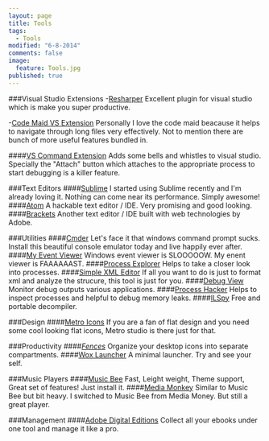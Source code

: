 ```yaml
---
layout: page
title: Tools
tags: 
  - Tools
modified: "6-8-2014"
comments: false
image: 
  feature: Tools.jpg
published: true
---
```


###Visual Studio Extensions
-[Resharper](http://www.jetbrains.com/resharper/)
Excellent plugin for visual studio which is make you super productive.

-[Code Maid VS Extension](http://www.codemaid.net/)
Personally I love the code maid beacause it helps to navigate through long files very effectively. Not to mention there are bunch of more useful features bundled in.  

####[VS Command Extension](http://vscommands.squaredinfinity.com/)
Adds some bells and whistles to visual studio. Specially the "Attach" button which attaches to the appropriate process to start debugging is a killer feature.

###Text Editors
####[Sublime](http://www.sublimetext.com/)
I started using Sublime recently and I'm already loving it. Nothing can come near its performance. Simply awesome!
####[Atom](http://atom.io/)
A hackable text editor / IDE. Very promising and good looking.
####[Brackets](http://brackets.io/?lang=en)
Another text editor / IDE built with web technologies by Adobe.

###Utilities
####[Cmder](http://bliker.github.io/cmder/)
Let's face it that windows command prompt sucks. Install this beautiful console emulator today and live happily ever after.
####[My Event Viewer](http://www.nirsoft.net/utils/my_event_viewer.html)
Windows event viewer is SLOOOOOW. My enent viewer is FAAAAAAST.
####[Process Explorer](http://technet.microsoft.com/en-us/sysinternals/bb896653.aspx)
Helps to take a closer look into processes.
####[Simple XML Editor](http://www.firstobject.com/dn_editor.htm)
If all you want to do is just to format xml and analyze the strucure, this tool is just for you.
####[Debug View](http://technet.microsoft.com/en-us/sysinternals/bb896647.aspx)
Monitor debug outputs various applications.
####[Process Hacker](http://processhacker.sourceforge.net/)
Helps to inspect processes and helpful to debug memory leaks.
####[ILSpy](http://ilspy.net/)
Free and portable decompiler.

###Design
####[Metro Icons](http://www.syncfusion.com/downloads/metrostudio)
If you are a fan of flat design and you need some cool looking flat icons, Metro studio is there just for that.

###Productivity
####*[Fences](http://www.stardock.com/products/fences/)*
Organize your desktop icons into separate compartments.
####[Wox Launcher](https://www.getwox.com/)
A minimal launcher. Try and see your self.

###Music Players
####[Music Bee](http://getmusicbee.com/)
Fast, Leight weight, Theme support, Great set of features! Just install it.
####[Media Monkey](http://www.mediamonkey.com/)
Similar to Music Bee but bit heavy. I switched to Music Bee from Media Money. But still a great player.

###Management
####[Adobe Digital Editions](http://www.adobe.com/solutions/ebook/digital-editions.html)
Collect all your ebooks under one tool and manage it like a pro. 